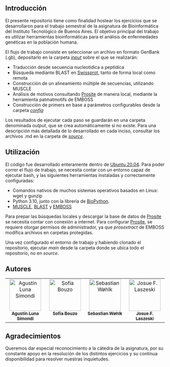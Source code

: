 ## Introducción

El presente repositorio tiene como finalidad hostear los ejercicios que se desarrollaron para el trabajo semestral de la asignatura de Bioinformática del Instituto Tecnológico de Buenos Aires. El objetivo principal del trabajo es utilizar herramientas bioinformáticas para el análisis de enfermedades genéticas en la población humana. 

El flujo de trabajo consiste en seleccionar un archivo en formato GenBank (.gb), depositarlo en la carpeta *[input](https://github.com/josulas/Bioinformatics-Practice/tree/master/input)* sobre el que se realizarán:

* Traducción desde secuencia nucleotídica a peptídica
* Búsqueda mediante BLAST en [Swissprot](https://www.expasy.org/resources/uniprotkb-swiss-prot), tanto de forma local como remota
* Construcción de un alineamiento múltiple de secuencias, utilizando MUSCLE
* Análisis de motivos consultando [Prosite](https://prosite.expasy.org/) de manera local, mediante la herramienta patmatmotifs de EMBOSS
* Construcción de primers en base a parámetros configurables desde la carpeta *[config](https://github.com/josulas/Bioinformatics-Practice/tree/master/config)*

Los resultados de ejecutar cada paso se guardarán en una carpeta denominada *output*, que se crea automáticamente si no existe. Para una descripción más detallada de lo desarrollado en cada inciso, consultar los archivos .md en la carpeta de *[source](https://github.com/josulas/Bioinformatics-Practice/tree/master/source)*.

## Utilización

El código fue desarrollado enteramente dentro de [Ubuntu 20.04](https://releases.ubuntu.com/20.04/). Para poder correr el flujo de trabajo, se necesita contar con un entorno capaz de ejecutar bash, y las siguientes herramientas instaladas y correctamente configuradas:

* Comandos nativos de muchos sistemas operativos basados en Linux: wget y gunzip
* Python 3.10, junto con la librería de [BioPython](https://biopython.org/).
* [MUSCLE](https://www.drive5.com/muscle5/), [BLAST](https://blast.ncbi.nlm.nih.gov/Blast.cgi) y [EMBOSS](http://emboss.open-bio.org/)

Para prepar las búsquedas locales y descargar la base de datos de [Prosite](https://prosite.expasy.org/) se necesita contar con conexión a internet. Para configurar [Prosite](https://prosite.expasy.org/), se requiere otorgar permisos de administrador, ya que _prosextract_ de EMBOSS modifica archivos en carpetas protegidas.

Una vez configurado el entorno de trabajo y habiendo clonado el repositorio, ejecutar _main_ desde la carpeta donde se ubica todo el repositorio, no en _source_.

## Autores

<!-- ALL-CONTRIBUTORS-LIST:START - Do not remove or modify this section -->
<!-- prettier-ignore-start -->
<!-- markdownlint-disable -->
<table>
  <tbody>
    <tr>
      <td align="center" valign="top" width="25%"><a href="https://github.com/agustinLunaSimondi"><img src="https://avatars.githubusercontent.com/u/110484583?v=4" width="100px;" alt="Agustín Luna Simondi"/><br /><sub><b>Agustín Luna Simondi</b></sub></a><br/></td>
      <td align="center" valign="top" width="25%"><a href="https://github.com/sofiabouzo"><img src="https://avatars.githubusercontent.com/u/180412392?v=4" width="100px;" alt="Sofía Bouzo"/><br /><sub><b>Sofía Bouzo</b></sub></a><br /></td>
      <td align="center" valign="top" width="25%"><a href="https://github.com/Sebastianwohlk"><img src="https://avatars.githubusercontent.com/u/77670585?v=4" width="100px;" alt="Sebastian Wøhlk"/><br /><sub><b>Sebastian Wøhlk</b></sub></a><br /></td>
      <td align="center" valign="top" width="25%"><a href="https://github.com/josulas"><img src="https://avatars.githubusercontent.com/u/89985451?v=4" width="100px;" alt="Josue F. Laszeski"/><br /><sub><b>Josue F. Laszeski</b></sub></a><br /></td>
    </tr>
  </tbody>
</table>

<!-- markdownlint-restore -->
<!-- prettier-ignore-end -->
<!-- ALL-CONTRIBUTORS-LIST:END -->

## Agradecimientos

Queremos dar especial reconocimiento a la cátedra de la asignatura, por su constante apoyo en la resolución de los distintos ejercicios y su continua disponibilidad para resolver nuestras inquietudes.


